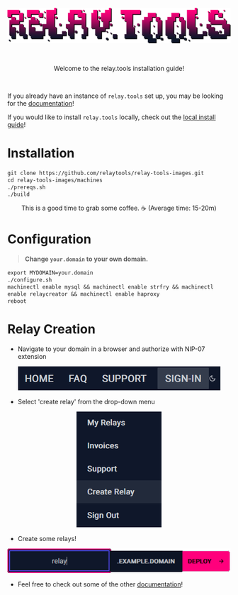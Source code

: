 <p align="center">
  <img src="images/rt.png" />
</p>
<br>

<p align="center">
  Welcome to the relay.tools installation guide!
</p>
<br>

If you already have an instance of `relay.tools` set up, you may be looking for the [documentation](docs.md)!

If you would like to install `relay.tools` locally, check out the [local install guide](relaytools-setup.md)!

# Installation
```
git clone https://github.com/relaytools/relay-tools-images.git
cd relay-tools-images/machines
./prereqs.sh
./build
```
<p align="center">
  This is a good time to grab some coffee. ☕ (Average time: 15-20m)
</p>

# Configuration

>**Change `your.domain` to your own domain.**
```
export MYDOMAIN=your.domain
./configure.sh
machinectl enable mysql && machinectl enable strfry && machinectl enable relaycreator && machinectl enable haproxy
reboot
```

# Relay Creation

- Navigate to your domain in a browser and authorize with NIP-07 extension

<p align="center">
  <img src="images/signin.png" />
</p>

- Select 'create relay' from the drop-down menu

<p align="center">
  <img src="images/createrelay.png" />
</p>

- Create some relays!

<p align="center">
  <img src="images/relaycreation.png" />
</p>

- Feel free to check out some of the other [documentation](docs.md)!
